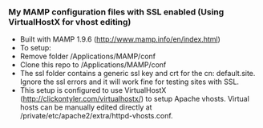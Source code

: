 ### My MAMP configuration files with SSL enabled (Using VirtualHostX for vhost editing)
* Built with MAMP 1.9.6 (http://www.mamp.info/en/index.html)
* To setup:
 * Remove folder /Applications/MAMP/conf
 * Clone this repo to /Applications/MAMP/conf
* The ssl folder contains a generic ssl key and crt for the cn: default.site. Ignore the ssl errors and it will work fine for testing sites with SSL.
* This setup is configured to use VirtualHostX (http://clickontyler.com/virtualhostx/) to setup Apache vhosts. Virtual hosts can be manually edited directly at /private/etc/apache2/extra/httpd-vhosts.conf.
